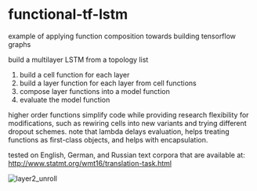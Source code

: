 # functional-tf-lstm

example of applying function composition towards building tensorflow graphs

build a multilayer LSTM from a topology list  

1) build a cell function for each layer
2) build a layer function for each layer from cell functions
3) compose layer functions into a model function 
4) evaluate the model function

higher order functions simplify code while providing research flexibility for modifications, such as rewiring cells into new variants and trying different dropout schemes. note that lambda delays evaluation, helps treating functions as first-class objects, and helps with encapsulation.

tested on English, German, and Russian text corpora that are available at: http://www.statmt.org/wmt16/translation-task.html

![layer2_unroll](https://user-images.githubusercontent.com/25671774/38122719-99067ac4-338b-11e8-8e66-ee366df8e62c.png)
